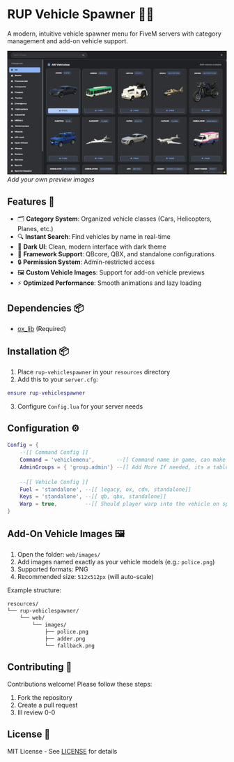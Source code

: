 # RUP Vehicle Spawner 🚗✨

A modern, intuitive vehicle spawner menu for FiveM servers with category management and add-on vehicle support.

![Menu Preview](./web/images/menu_preview.png) *Add your own preview images*

## Features 🌟
- 🗂️ **Category System**: Organized vehicle classes (Cars, Helicopters, Planes, etc.)
- 🔍 **Instant Search**: Find vehicles by name in real-time
- 🎨 **Dark UI**: Clean, modern interface with dark theme
- 🔑 **Framework Support**: QBcore, QBX, and standalone configurations
- 🔒 **Permission System**: Admin-restricted access
- 🖼️ **Custom Vehicle Images**: Support for add-on vehicle previews
- ⚡ **Optimized Performance**: Smooth animations and lazy loading

## Dependencies 📦
- [ox_lib](https://github.com/overextended/ox_lib) (Required)

## Installation 📦
1. Place `rup-vehiclespawner` in your `resources` directory
2. Add this to your `server.cfg`:
```lua
ensure rup-vehiclespawner
```
3. Configure `Config.lua` for your server needs

## Configuration ⚙️
```lua
Config = {
    --[[ Command Config ]]
    Command = 'vehiclemenu',       --[[ Command name in game, can make whatever 0-0 ]]
    AdminGroups = { 'group.admin'} --[[ Add More If needed, its a table ]]

    --[[ Vehicle Config ]]
    Fuel = 'standalone', --[[ legacy, ox, cdn, standalone]]
    Keys = 'standalone', --[[ qb, qbx, standalone]]
    Warp = true,         --[[ Should player warp into the vehicle on spawn, recommend keeping true :P ]]
}
```

## Add-On Vehicle Images 🖼️
1. Open the folder: `web/images/`
2. Add images named exactly as your vehicle models (e.g.: `police.png`)
3. Supported formats: PNG
4. Recommended size: `512x512px` (will auto-scale)

Example structure:
```
resources/
└── rup-vehiclespawner/
    └── web/
        └── images/
            ├── police.png
            ├── adder.png
            └── fallback.png
```

## Contributing 🤝
Contributions welcome! Please follow these steps:
1. Fork the repository
2. Create a pull request
4. Ill review 0-0

## License 📄
MIT License - See [LICENSE](LICENSE) for details
